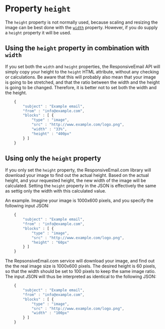 # Property `height`

The `height` property is not normally used, because scaling and resizing
the image can be best done with the
[`width`](/copernica-docs:ResponsiveEmail/json/property-image-width) property.
However, if you do supply a `height` property it will be used.

## Using the `height` property in combination with `width`

If you set both the `width` and `height` properties, the ResponsiveEmail
API will simply copy your height to the `height` HTML attribute,
without any checking or calculations. Be aware that this will probably
also mean that your image is going to be stretched, and that the ratio
between the width and the height is going to be changed. Therefore,
it is better not to set both the width and the height.


````javascript
    {
        "subject" : "Example email",
        "from" : "info@example.com",
        "blocks" : [ {
            "type" : "image",
            "src" : "http://www.example.com/logo.png",
            "width" : "33%",
            "height" : "400px"
        } ]
    }
````


## Using only the `height` property

If you only set the `height` property, the ResponsiveEmail.com library
will download your image to find out the actual height. Based on the
actual height, and your requested height, the new width of the image
will be calculated. Setting the `height` property in the JSON is
effectively the same as settig only the width with this calculated value.

An example. Imagine your image is 1000x600 pixels, and you specify
the following input JSON:


````javascript
    {
        "subject" : "Example email",
        "from" : "info@example.com",
        "blocks" : [ {
            "type" : "image",
            "src" : "http://www.example.com/logo.png",
            "height" : "60px"
        } ]
    }
````


The RepsonsiveEmail.com service will download your image, and find out the
the real image size is 1000x600 pixels. The desired height is 60 pixels,
so that the width should be set to 100 pixels to keep the same image ratio.
The input JSON will thus be interpreted as identical to the following JSON:


````javascript
    {
        "subject" : "Example email",
        "from" : "info@example.com",
        "blocks" : [ {
            "type" : "image",
            "src" : "http://www.example.com/logo.png",
            "width" : "100px"
        } ]
    }
````
